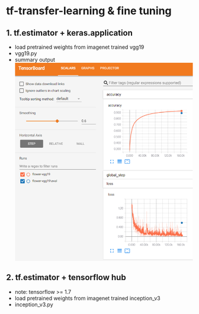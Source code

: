 # tf-transfer-learning & fine tuning


## 1. tf.estimator + keras.application
* load pretrained weights from imagenet trained vgg19
* vgg19.py
* summary output
![summary](./summary-vgg19.png)

## 2. tf.estimator + tensorflow hub
* note: tensorflow >= 1.7
* load pretrained weights from imagenet trained inception_v3
* inception_v3.py
